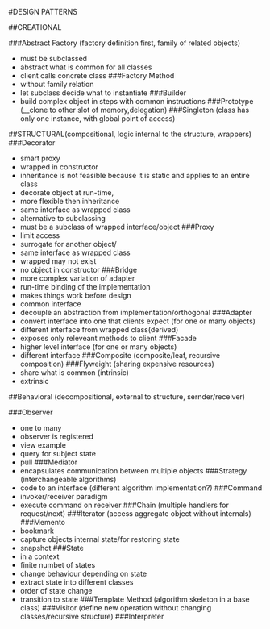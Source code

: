 #DESIGN PATTERNS

##CREATIONAL

###Abstract Factory (factory definition first, family of related objects)
*   must be subclassed
*   abstract what is common for all classes
*   client calls concrete class
###Factory Method 
*   without family relation
*   let subclass decide what to instantiate
###Builder    
*   build complex object in steps with common instructions
###Prototype (__clone to other slot of memory,delegation)
###Singleton (class has only one instance, with global point of access)

##STRUCTURAL(compositional, logic internal to the structure, wrappers)
###Decorator 
*   smart proxy
*   wrapped in constructor
*   inheritance is not feasible because it is static and applies to an entire class
*   decorate object at run-time,
*   more flexible then inheritance
*   same interface as wrapped class
*   alternative to subclassing
*   must be a subclass of wrapped interface/object
###Proxy 
*   limit access
*   surrogate for another object/
*   same interface as wrapped class
*   wrapped may not exist
*   no object in constructor
###Bridge 
*   more complex variation of adapter
*   run-time binding of the implementation
*   makes things work before design
*   common interface
*   decouple an abstraction from implementation/orthogonal
###Adapter 
*   convert interface into one that clients expect (for one or many objects)
*   different interface from wrapped class(derived)
*   exposes only releveant methods to client
###Facade 
*   higher level interface (for one or many objects)
*   different interface 
###Composite (composite/leaf, recursive composition)
###Flyweight (sharing expensive resources)
*   share what is common (intrinsic)
*   extrinsic

##Behavioral (decompositional, external to structure, sernder/receiver)

###Observer 
*   one to many
*   observer is registered
*   view example
*   query for subject state
*   pull
###Mediator 
*   encapsulates communication between multiple objects
###Strategy (interchangeable algorithms)
*   code to an interface (different algorithm implementation?)
###Command 
*   invoker/receiver paradigm
*   execute command on receiver
###Chain (multiple handlers for request/next)
###Iterator (access aggregate object without internals)
###Memento 
*   bookmark
*   capture objects internal state/for restoring state
*   snapshot
###State 
*   in a context
*   finite numbet of states
*   change behaviour depending on state
*   extract state into different classes
*   order of state change
*   transition to state
###Template Method (algorithm skeleton in a base class)
###Visitor (define new operation without changing classes/recursive structure)
###Interpreter


